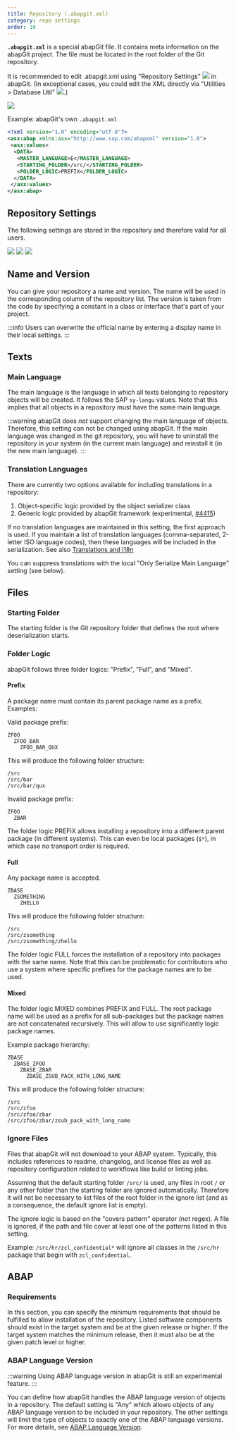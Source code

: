 ```yaml
---
title: Repository (.abapgit.xml)
category: repo settings
order: 10
---
```


**`.abapgit.xml`** is a special abapGit file. It contains meta information on the abapGit project. The file must be located in the root folder of the Git repository.

It is recommended to edit .abapgit.xml using "Repository Settings" ![](/img/repo_settings.png) in abapGit.
(In exceptional cases, you could edit the XML directly via "Utilities > Database Util" ![](/img/utilities.png).)

![](/img/repo_settings_menu.png)

Example: abapGit's own `.abapgit.xml`

```xml
<?xml version="1.0" encoding="utf-8"?>
<asx:abap xmlns:asx="http://www.sap.com/abapxml" version="1.0">
 <asx:values>
  <DATA>
   <MASTER_LANGUAGE>E</MASTER_LANGUAGE>
   <STARTING_FOLDER>/src/</STARTING_FOLDER>
   <FOLDER_LOGIC>PREFIX</FOLDER_LOGIC>
  </DATA>
 </asx:values>
</asx:abap>
```

## Repository Settings

The following settings are stored in the repository and therefore valid for all users.

![](/img/repo_settings_abapgit_xml.png)
![](/img/repo_settings_abapgit_xml_2.png)
![](/img/repo_settings_abapgit_xml_3.png)

## Name and Version

You can give your repository a name and version. The name will be used in the corresponding column of the repository list. The version is taken from the code by specifying a constant in a class or interface that's part of your project.

:::info
Users can overwrite the official name by entering a display name in their local settings.
:::

## Texts

### Main Language

The main language is the language in which all texts belonging to repository objects will be created. It follows the SAP `sy-langu` values. Note that this implies that all objects in a repository must have the same main language.

:::warning
abapGit does *not* support changing the main language of objects. Therefore, this setting can not be changed using abapGit. If the main language was changed in the git repository, you will have to uninstall the repository in your system (in the current main language) and reinstall it (in the new main language).
:::

### Translation Languages

There are currently two options available for including translations in a repository:

1. Object-specific logic provided by the object serializer class
2. Generic logic provided by abapGit framework (experimental, [#4415](https://github.com/abapGit/abapGit/pull/4415))

If no translation languages are maintained in this setting, the first approach is used. If you maintain a list of translation languages (comma-separated, 2-letter ISO language codes), then these languages will be included in the serialization. See also [Translations and i18n](/user-guide/reference/translations.md)

You can suppress translations with the local "Only Serialize Main Language" setting (see below).

## Files

### Starting Folder

The starting folder is the Git repository folder that defines the root where deserialization starts.

### Folder Logic

abapGit follows three folder logics: "Prefix", "Full", and "Mixed".

#### Prefix

A package name must contain its parent package name as a prefix. Examples:

Valid package prefix:

```
ZFOO
  ZFOO_BAR
    ZFOO_BAR_QUX
```

This will produce the following folder structure:

```
/src
/src/bar
/src/bar/qux
```

Invalid package prefix:

```
ZFOO
  ZBAR
```

The folder logic PREFIX allows installing a repository into a different parent package (in different systems). This can even be local packages (`$*`), in which case no transport order is required.

#### Full

Any package name is accepted.

```
ZBASE
  ZSOMETHING
    ZHELLO
```

This will produce the following folder structure:

```
/src
/src/zsomething
/src/zsomething/zhello
```

The folder logic FULL forces the installation of a repository into packages with the same name. Note that this can be problematic for contributors who use a system where specific prefixes for the package names are to be used.

#### Mixed

The folder logic MIXED combines PREFIX and FULL. The root package name will be used as a prefix for all sub-packages but the package names are not concatenated recursively. This will allow to use significantly logic package names.

Example package hierarchy:

```
ZBASE
  ZBASE_ZFOO
    ZBASE_ZBAR
      ZBASE_ZSUB_PACK_WITH_LONG_NAME
```

This will produce the following folder structure:

```
/src
/src/zfoo
/src/zfoo/zbar
/src/zfoo/zbar/zsub_pack_with_long_name
```

### Ignore Files

Files that abapGit will not download to your ABAP system. Typically, this includes references to readme, changelog, and license
files as well as repository configuration related to workflows like build or linting jobs.

Assuming that the default starting folder `/src/` is used, any files in root `/` or any other folder than the starting folder are ignored automatically. Therefore it will not be necessary to list files of the root folder in the ignore list (and as a consequence, the default ignore list is empty).

The ignore logic is based on the "covers pattern" operator (not regex). A file is ignored, if the path and file cover at least one of the patterns listed in this setting.

Example: `/src/hr/zcl_confidential*` will ignore all classes in the `/src/hr` package that begin with `zcl_confidential`.

## ABAP

### Requirements

In this section, you can specify the minimum requirements that should be fulfilled to allow installation of the repository. Listed software components should exist in the target system and be at the given release or higher. If the target system matches the minimum release, then it must also be at the given patch level or higher.

### ABAP Language Version

:::warning
Using ABAP language version in abapGit is still an experimental feature. 
:::

You can define how abapGit handles the ABAP language version of objects in a repository. The default setting is "Any" which allows objects of any ABAP language version to be included in your repository. The other settings will limit the type of objects to exactly one of the ABAP language versions. For more details, see [ABAP Language Version](/user-guide/reference/abap-language-version.md).
